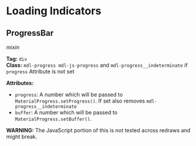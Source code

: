 # Loading Indicators
## ProgressBar
*mixin*

**Tag:** `div`  
**Class:** `mdl-progress mdl-js-progress` and `mdl-progress__indeterminate` if `progress` Attribute is not set

**Attributes:**
* `progress`: A number which will be passed to `MaterialProgress.setProgress()`. If set also removes `mdl-progress__indeterminate`
* `buffer`: A number which will be passed to `MaterialProgress.setBuffer()`.

**WARNING:** The JavaScript portion of this is not tested across redraws and might break.
